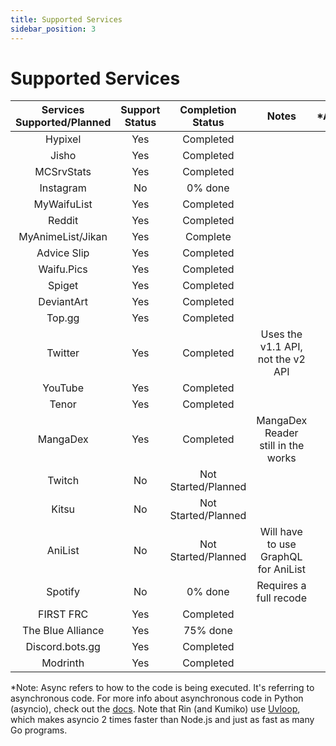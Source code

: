 ```yaml
---
title: Supported Services
sidebar_position: 3
---
```


# Supported Services
| Services Supported/Planned | Support Status | Completion Status | Notes | *Asnyc? |
|        :--:           |     :--:       |    :--:   |        :--: | :--: |
| Hypixel               | Yes            | Completed       | | Yes |
| Jisho                 | Yes            | Completed |  | Yes |
| MCSrvStats            | Yes            |    Completed    | | Yes |
| Instagram             |  No           |     0% done |  | No |
| MyWaifuList           |   Yes          |     Completed   | | Yes |
| Reddit                |     Yes        | Completed       || Yes |
| MyAnimeList/Jikan           | Yes           | Complete |    | Yes |
| Advice Slip | Yes | Completed | | Yes |
| Waifu.Pics | Yes | Completed | | Yes |
| Spiget | Yes | Completed | | Yes |
| DeviantArt               | Yes         | Completed      |  | Yes |
| Top.gg               | Yes            | Completed      | | Yes |
| Twitter               | Yes            | Completed | Uses the v1.1 API, not the v2 API | Yes |
| YouTube | Yes | Completed | | Yes |
| Tenor | Yes | Completed | | Yes |
| MangaDex              | Yes        | Completed | MangaDex Reader still in the works | Yes |
| Twitch                | No             | Not Started/Planned |  | N/A |
| Kitsu | No | Not Started/Planned | | N/A |
| AniList | No | Not Started/Planned | Will have to use GraphQL for AniList | N/A |
| Spotify               |  No           | 0% done | Requires a full recode | No |
| FIRST FRC               |  Yes           | Completed | | Yes |
| The Blue Alliance               |  Yes           | 75% done | | Yes |
| Discord.bots.gg              |  Yes           | Completed | | Yes |
| Modrinth        |  Yes           | Completed | | Yes |


*Note: Async refers to how to the code is being executed. It's referring to asynchronous code. For more info about asynchronous code in Python (asyncio), check out the [docs](https://docs.python.org/3/library/asyncio.html). Note that Rin (and Kumiko) use [Uvloop](https://github.com/MagicStack/uvloop), which makes asyncio 2 times faster than Node.js and just as fast as many Go programs. 
